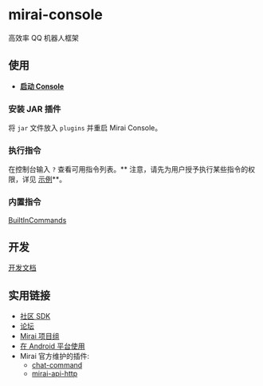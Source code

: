 # mirai-console

高效率 QQ 机器人框架

## 使用

- **[启动 Console](docs/Run.md)**

### 安装 JAR 插件

将 `jar` 文件放入 `plugins` 并重启 Mirai Console。

### 执行指令

在控制台输入 `?` 查看可用指令列表。**
注意，请先为用户授予执行某些指令的权限，详见 [示例](docs/BuiltInCommands.md#授予一个用户执行所有指令的权限)**。

### 内置指令

[BuiltInCommands](docs/BuiltInCommands.md#mirai-console---builtin-commands)

## 开发

[开发文档](docs/README.md#mirai-console)

## 实用链接

- [社区 SDK](https://github.com/mamoe/mirai#%E4%BD%BF%E7%94%A8-mirai-console-%E6%9C%8D%E5%8A%A1%E7%AB%AF%E4%B8%BA-mirai-console-%E5%BC%80%E5%8F%91%E6%8F%92%E4%BB%B6)
- [论坛](https://mirai.mamoe.net)
- [Mirai 项目组](https://github.com/project-mirai)
- [在 Android 平台使用](https://github.com/mzdluo123/MiraiAndroid)
- Mirai 官方维护的插件:
    - [chat-command](https://github.com/project-mirai/chat-command)
    - [mirai-api-http](https://github.com/project-mirai/mirai-api-http)
